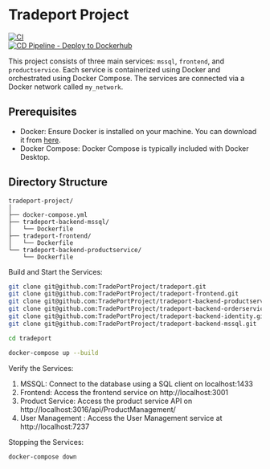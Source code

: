 # Tradeport Project
<!--START_SECTION:github-actions-badges-->
[![CI](https://github.com/TradePortProject/tradeport-frontend/actions/workflows/ci.yml/badge.svg)](https://github.com/TradePortProject/tradeport-frontend/actions/workflows/ci.yml)<br>
[![CD Pipeline - Deploy to Dockerhub](https://github.com/TradePortProject/tradeport-frontend/actions/workflows/cd.yml/badge.svg?branch=main)](https://github.com/TradePortProject/tradeport-frontend/actions/workflows/cd.yml)
<!--END_SECTION:github-actions-badges-->
This project consists of three main services: `mssql`, `frontend`, and `productservice`. Each service is containerized using Docker and orchestrated using Docker Compose. The services are connected via a Docker network called `my_network`.

## Prerequisites

- Docker: Ensure Docker is installed on your machine. You can download it from [here](https://www.docker.com/products/docker-desktop).
- Docker Compose: Docker Compose is typically included with Docker Desktop.

## Directory Structure

```
tradeport-project/
│
├── docker-compose.yml
├── tradeport-backend-mssql/
│ 	└── Dockerfile
├── tradeport-frontend/
│ 	└── Dockerfile
└── tradeport-backend-productservice/
	└── Dockerfile
```

Build and Start the Services:

```bash
git clone git@github.com:TradePortProject/tradeport.git
git clone git@github.com:TradePortProject/tradeport-frontend.git
git clone git@github.com:TradePortProject/tradeport-backend-productservice.git
git clone git@github.com:TradePortProject/tradeport-backend-orderservice.git
git clone git@github.com:TradePortProject/tradeport-backend-identity.git
git clone git@github.com:TradePortProject/tradeport-backend-mssql.git
```

```bash
cd tradeport
```

```bash
docker-compose up --build
```

Verify the Services:

1. MSSQL: Connect to the database using a SQL client on localhost:1433
2. Frontend: Access the frontend service on http://localhost:3001
3. Product Service: Access the product service API on http://localhost:3016/api/ProductManagement/
4. User Management : Access the User Management service at http://localhost:7237

Stopping the Services:

```bash
docker-compose down
```
